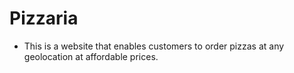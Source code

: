 # Pizzaria
+ This is a website that enables customers to order pizzas at any geolocation at affordable prices.

##
